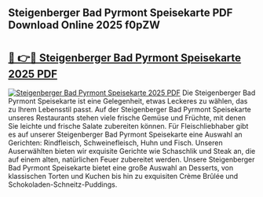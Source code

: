 ## Steigenberger Bad Pyrmont Speisekarte PDF Download Online 2025 f0pZW

# <h2><a href="http://gc622c.nevu.top/?p=Steigenberger+Bad+Pyrmont+Speisekarte">🔗 👉🔴 Steigenberger Bad Pyrmont Speisekarte 2025 PDF</a></h2>

[![Steigenberger Bad Pyrmont Speisekarte 2025 PDF](https://i.imgur.com/dBaPXMq.png)](http://gc622c.nevu.top/?p=Steigenberger+Bad+Pyrmont+Speisekarte)
Die Steigenberger Bad Pyrmont Speisekarte ist eine Gelegenheit, etwas Leckeres zu wählen, das zu Ihrem Lebensstil passt. Auf der Steigenberger Bad Pyrmont Speisekarte unseres Restaurants stehen viele frische Gemüse und Früchte, mit denen Sie leichte und frische Salate zubereiten können. Für Fleischliebhaber gibt es auf unserer Steigenberger Bad Pyrmont Speisekarte eine Auswahl an Gerichten: Rindfleisch, Schweinefleisch, Huhn und Fisch. Unseren Auserwählten bieten wir exquisite Gerichte wie Schaschlik und Steak an, die auf einem alten, natürlichen Feuer zubereitet werden. Unsere Steigenberger Bad Pyrmont Speisekarte bietet eine große Auswahl an Desserts, von klassischen Torten und Kuchen bis hin zu exquisiten Crème Brûlée und Schokoladen-Schneitz-Puddings.
